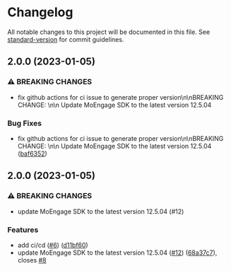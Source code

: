 # Changelog

All notable changes to this project will be documented in this file. See [standard-version](https://github.com/conventional-changelog/standard-version) for commit guidelines.

## 2.0.0 (2023-01-05)


### ⚠ BREAKING CHANGES

* fix github actions for ci issue to generate proper version\n\nBREAKING CHANGE: \n\n Update MoEngage SDK to the latest version 12.5.04

### Bug Fixes

* fix github actions for ci issue to generate proper version\n\nBREAKING CHANGE: \n\n Update MoEngage SDK to the latest version 12.5.04 ([baf6352](https://github.com/rudderlabs/rudder-integration-moengage-android/commit/baf635214fd1e2ec1e6b87ceb90a82d808a5db97))

## 2.0.0 (2023-01-05)


### ⚠ BREAKING CHANGES

* update MoEngage SDK to the latest version 12.5.04 (#12)

### Features

* add ci/cd ([#6](https://github.com/rudderlabs/rudder-integration-moengage-android/issues/6)) ([d11bf60](https://github.com/rudderlabs/rudder-integration-moengage-android/commit/d11bf606b8955beec1ec32e1a0e156e6fdc6aa65))
* update MoEngage SDK to the latest version 12.5.04 ([#12](https://github.com/rudderlabs/rudder-integration-moengage-android/issues/12)) ([68a37c7](https://github.com/rudderlabs/rudder-integration-moengage-android/commit/68a37c7bd750ac87b669f68d0a9d6573b8a123ee)), closes [#8](https://github.com/rudderlabs/rudder-integration-moengage-android/issues/8)
